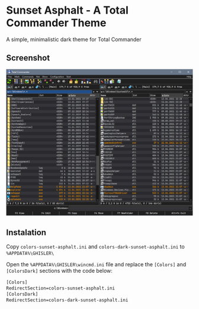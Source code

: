 # Sunset Asphalt - A Total Commander Theme 
A simple, minimalistic dark theme for Total Commander

## Screenshot
![Theme in action](theme.png)

## Instalation
Copy `colors-sunset-asphalt.ini` and `colors-dark-sunset-asphalt.ini` to `%APPDATA%\GHISLER\`

Open the `%APPDATA%\GHISLER\wincmd.ini` file and replace the `[Colors]` and `[ColorsDark]` sections with the code below:
```
[Colors]
RedirectSection=colors-sunset-asphalt.ini
[ColorsDark]
RedirectSection=colors-dark-sunset-asphalt.ini
```